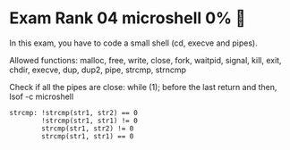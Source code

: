 # Exam Rank 04 microshell 0% 🚧

In this exam, you have to code a small shell (cd, execve and pipes).

Allowed functions: malloc, free, write, close, fork, waitpid, signal, kill, exit, chdir, execve, dup, dup2, pipe, strcmp, strncmp


Check if all the pipes are close: while (1); before the last return and then, lsof -c  microshell

```
strcmp:	!strcmp(str1, str2) == 0
		!strcmp(str1, str1) != 0 
		strcmp(str1, str2) != 0
		strcmp(str1, str1) == 0
```
